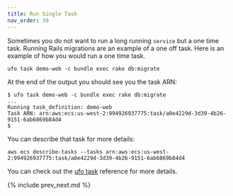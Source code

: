 ```yaml
---
title: Run Single Task
nav_order: 39
---
```


Sometimes you do not want to run a long running `service` but a one time task. Running Rails migrations are an example of a one off task.  Here is an example of how you would run a one time task.

    ufo task demo-web -c bundle exec rake db:migrate

At the end of the output you should see you the task ARN:


    $ ufo task demo-web -c bundle exec rake db:migrate
    ...
    Running task_definition: demo-web
    Task ARN: arn:aws:ecs:us-west-2:994926937775:task/a0e4229d-3d39-4b26-9151-6ab6869b84d4
    $

You can describe that task for more details:

    aws ecs describe-tasks --tasks arn:aws:ecs:us-west-2:994926937775:task/a0e4229d-3d39-4b26-9151-6ab6869b84d4

You can check out the [ufo task](http://ufoships.com/reference/ufo-task/) reference for more details.

{% include prev_next.md %}